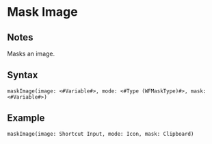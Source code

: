 # Mask Image
## Notes
Masks an image.
## Syntax
```
maskImage(image: <#Variable#>, mode: <#Type (WFMaskType)#>, mask: <#Variable#>)
```
## Example
```
maskImage(image: Shortcut Input, mode: Icon, mask: Clipboard)
```